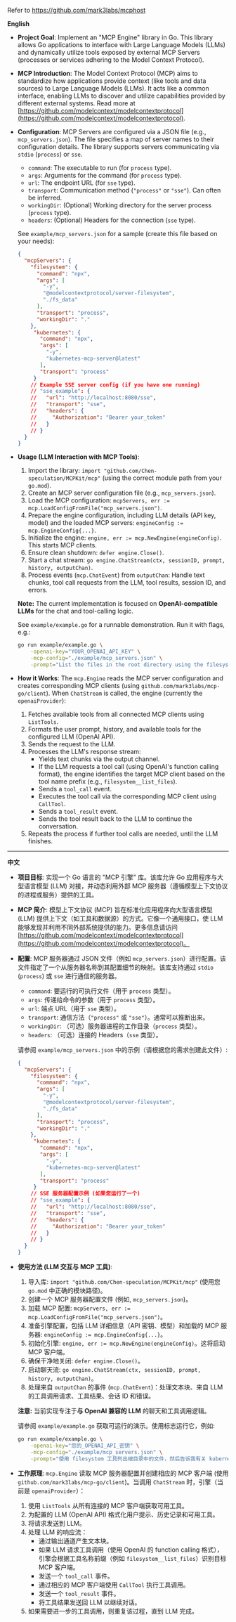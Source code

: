 Refer to https://github.com/mark3labs/mcphost

**English**

*   **Project Goal**: Implement an "MCP Engine" library in Go. This library allows Go applications to interface with Large Language Models (LLMs) and dynamically utilize tools exposed by external MCP Servers (processes or services adhering to the Model Context Protocol).
*   **MCP Introduction**: The Model Context Protocol (MCP) aims to standardize how applications provide context (like tools and data sources) to Large Language Models (LLMs). It acts like a common interface, enabling LLMs to discover and utilize capabilities provided by different external systems. Read more at [https://github.com/modelcontext/modelcontextprotocol](https://github.com/modelcontext/modelcontextprotocol).
*   **Configuration**: MCP Servers are configured via a JSON file (e.g., `mcp_servers.json`). The file specifies a map of server names to their configuration details. The library supports servers communicating via `stdio` (`process`) or `sse`.
    *   `command`: The executable to run (for `process` type).
    *   `args`: Arguments for the command (for `process` type).
    *   `url`: The endpoint URL (for `sse` type).
    *   `transport`: Communication method (`"process"` or `"sse"`). Can often be inferred.
    *   `workingDir`: (Optional) Working directory for the server process (`process` type).
    *   `headers`: (Optional) Headers for the connection (`sse` type).

    See `example/mcp_servers.json` for a sample (create this file based on your needs):
    ```json
    {
      "mcpServers": {
        "filesystem": {
          "command": "npx",
          "args": [
            "-y",
            "@modelcontextprotocol/server-filesystem",
            "./fs_data" 
          ],
          "transport": "process", 
          "workingDir": "."
        },
         "kubernetes": {
           "command": "npx",
           "args": [
             "-y",
             "kubernetes-mcp-server@latest"
           ],
           "transport": "process"
         }
        // Example SSE server config (if you have one running)
        // "sse_example": {
        //   "url": "http://localhost:8080/sse",
        //   "transport": "sse",
        //   "headers": {
        //     "Authorization": "Bearer your_token"
        //   }
        // }
      }
    }
    ```
*   **Usage (LLM Interaction with MCP Tools)**: 
    1.  Import the library: `import "github.com/Chen-speculation/MCPKit/mcp"` (using the correct module path from your `go.mod`).
    2.  Create an MCP server configuration file (e.g., `mcp_servers.json`).
    3.  Load the MCP configuration: `mcpServers, err := mcp.LoadConfigFromFile("mcp_servers.json")`.
    4.  Prepare the engine configuration, including LLM details (API key, model) and the loaded MCP servers: `engineConfig := mcp.EngineConfig{...}`.
    5.  Initialize the engine: `engine, err := mcp.NewEngine(engineConfig)`. This starts MCP clients.
    6.  Ensure clean shutdown: `defer engine.Close()`.
    7.  Start a chat stream: `go engine.ChatStream(ctx, sessionID, prompt, history, outputChan)`.
    8.  Process events (`mcp.ChatEvent`) from `outputChan`: Handle text chunks, tool call requests from the LLM, tool results, session ID, and errors.

    **Note:** The current implementation is focused on **OpenAI-compatible LLMs** for the chat and tool-calling logic.

    See `example/example.go` for a runnable demonstration. Run it with flags, e.g.:
    ```bash
    go run example/example.go \
        -openai-key="YOUR_OPENAI_API_KEY" \
        -mcp-config="./example/mcp_servers.json" \
        -prompt="List the files in the root directory using the filesystem tool, then tell me about kubernetes pods."
    ```
*   **How it Works**: The `mcp.Engine` reads the MCP server configuration and creates corresponding MCP clients (using `github.com/mark3labs/mcp-go/client`). When `ChatStream` is called, the engine (currently the `openaiProvider`):
    1.  Fetches available tools from all connected MCP clients using `ListTools`.
    2.  Formats the user prompt, history, and available tools for the configured LLM (OpenAI API).
    3.  Sends the request to the LLM.
    4.  Processes the LLM's response stream:
        *   Yields text chunks via the output channel.
        *   If the LLM requests a tool call (using OpenAI's function calling format), the engine identifies the target MCP client based on the tool name prefix (e.g., `filesystem__list_files`).
        *   Sends a `tool_call` event.
        *   Executes the tool call via the corresponding MCP client using `CallTool`.
        *   Sends a `tool_result` event.
        *   Sends the tool result back to the LLM to continue the conversation.
    5.  Repeats the process if further tool calls are needed, until the LLM finishes.

---

**中文**

*   **项目目标**: 实现一个 Go 语言的 "MCP 引擎" 库。该库允许 Go 应用程序与大型语言模型 (LLM) 对接，并动态利用外部 MCP 服务器（遵循模型上下文协议的进程或服务）提供的工具。
*   **MCP 简介**: 模型上下文协议 (MCP) 旨在标准化应用程序向大型语言模型 (LLM) 提供上下文（如工具和数据源）的方式。它像一个通用接口，使 LLM 能够发现并利用不同外部系统提供的能力。更多信息请访问 [https://github.com/modelcontext/modelcontextprotocol](https://github.com/modelcontext/modelcontextprotocol)。
*   **配置**: MCP 服务器通过 JSON 文件（例如 `mcp_servers.json`）进行配置。该文件指定了一个从服务器名称到其配置细节的映射。该库支持通过 `stdio` (`process`) 或 `sse` 进行通信的服务器。
    *   `command`: 要运行的可执行文件（用于 `process` 类型）。
    *   `args`: 传递给命令的参数（用于 `process` 类型）。
    *   `url`: 端点 URL（用于 `sse` 类型）。
    *   `transport`: 通信方法（`"process"` 或 `"sse"`）。通常可以推断出来。
    *   `workingDir`: （可选）服务器进程的工作目录（`process` 类型）。
    *   `headers`: （可选）连接的 Headers（`sse` 类型）。

    请参阅 `example/mcp_servers.json` 中的示例（请根据您的需求创建此文件）:
    ```json
    {
      "mcpServers": {
        "filesystem": {
          "command": "npx",
          "args": [
            "-y",
            "@modelcontextprotocol/server-filesystem",
            "./fs_data" 
          ],
          "transport": "process", 
          "workingDir": "."
        },
         "kubernetes": {
           "command": "npx",
           "args": [
             "-y",
             "kubernetes-mcp-server@latest"
           ],
           "transport": "process"
         }
        // SSE 服务器配置示例 (如果您运行了一个)
        // "sse_example": {
        //   "url": "http://localhost:8080/sse",
        //   "transport": "sse",
        //   "headers": {
        //     "Authorization": "Bearer your_token"
        //   }
        // }
      }
    }
    ```
*   **使用方法 (LLM 交互与 MCP 工具)**: 
    1.  导入库: `import "github.com/Chen-speculation/MCPKit/mcp"` (使用您 `go.mod` 中正确的模块路径)。
    2.  创建一个 MCP 服务器配置文件 (例如, `mcp_servers.json`)。
    3.  加载 MCP 配置: `mcpServers, err := mcp.LoadConfigFromFile("mcp_servers.json")`。
    4.  准备引擎配置，包括 LLM 详细信息（API 密钥、模型）和加载的 MCP 服务器: `engineConfig := mcp.EngineConfig{...}`。
    5.  初始化引擎: `engine, err := mcp.NewEngine(engineConfig)`。这将启动 MCP 客户端。
    6.  确保干净地关闭: `defer engine.Close()`。
    7.  启动聊天流: `go engine.ChatStream(ctx, sessionID, prompt, history, outputChan)`。
    8.  处理来自 `outputChan` 的事件 (`mcp.ChatEvent`)：处理文本块、来自 LLM 的工具调用请求、工具结果、会话 ID 和错误。

    **注意:** 当前实现专注于**与 OpenAI 兼容的 LLM** 的聊天和工具调用逻辑。

    请参阅 `example/example.go` 获取可运行的演示。使用标志运行它，例如:
    ```bash
    go run example/example.go \
        -openai-key="您的_OPENAI_API_密钥" \
        -mcp-config="./example/mcp_servers.json" \
        -prompt="使用 filesystem 工具列出根目录中的文件，然后告诉我有关 kubernetes pod 的信息。"
    ```
*   **工作原理**: `mcp.Engine` 读取 MCP 服务器配置并创建相应的 MCP 客户端 (使用 `github.com/mark3labs/mcp-go/client`)。当调用 `ChatStream` 时，引擎（当前是 `openaiProvider`）：
    1.  使用 `ListTools` 从所有连接的 MCP 客户端获取可用工具。
    2.  为配置的 LLM (OpenAI API) 格式化用户提示、历史记录和可用工具。
    3.  将请求发送到 LLM。
    4.  处理 LLM 的响应流：
        *   通过输出通道产生文本块。
        *   如果 LLM 请求工具调用（使用 OpenAI 的 function calling 格式），引擎会根据工具名称前缀（例如 `filesystem__list_files`）识别目标 MCP 客户端。
        *   发送一个 `tool_call` 事件。
        *   通过相应的 MCP 客户端使用 `CallTool` 执行工具调用。
        *   发送一个 `tool_result` 事件。
        *   将工具结果发送回 LLM 以继续对话。
    5.  如果需要进一步的工具调用，则重复该过程，直到 LLM 完成。 
